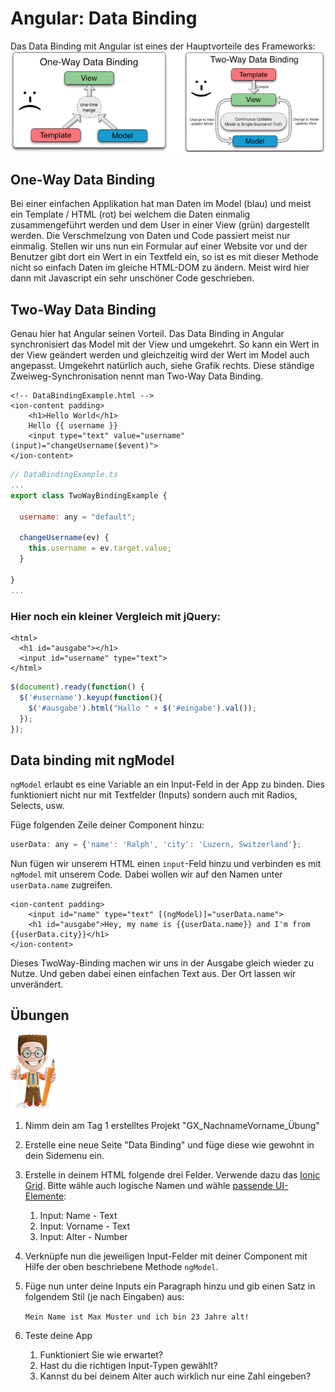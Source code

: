 # Angular: Data Binding

Das Data Binding mit Angular ist eines der Hauptvorteile des Frameworks:  
![](../_allgemein/q1_2015_img1.png)

## One-Way Data Binding

Bei einer einfachen Applikation hat man Daten im Model \(blau\) und meist ein Template / HTML \(rot\) bei welchem die Daten einmalig zusammengeführt werden und dem User in einer View \(grün\) dargestellt werden. Die Verschmelzung von Daten und Code passiert meist nur einmalig. Stellen wir uns nun ein Formular auf einer Website vor und der Benutzer gibt dort ein Wert in ein Textfeld ein, so ist es mit dieser Methode nicht so einfach Daten im gleiche HTML-DOM zu ändern. Meist wird hier dann mit Javascript ein sehr unschöner Code geschrieben.

## Two-Way Data Binding

Genau hier hat Angular seinen Vorteil. Das Data Binding in Angular synchronisiert das Model mit der View und umgekehrt. So kann ein Wert in der View geändert werden und gleichzeitig wird der Wert im Model auch angepasst. Umgekehrt natürlich auch, siehe Grafik rechts. Diese ständige Zweiweg-Synchronisation nennt man Two-Way Data Binding.

```markup
<!-- DataBindingExample.html -->
<ion-content padding>
    <h1>Hello World</h1>
    Hello {{ username }}
    <input type="text" value="username" (input)="changeUsername($event)">
</ion-content>
```

```javascript
// DataBindingExample.ts
...
export class TwoWayBindingExample {

  username: any = "default";

  changeUsername(ev) {
    this.username = ev.target.value;
  }

}
...
```

### Hier noch ein kleiner Vergleich mit jQuery:

```markup
<html>
  <h1 id="ausgabe"></h1> 
  <input id="username" type="text">
</html>
```

```javascript
$(document).ready(function() {
  $('#username').keyup(function(){
    $('#ausgabe').html("Hallo " + $('#eingabe').val());
  });
});
```

## Data binding mit ngModel

`ngModel` erlaubt es eine Variable an ein Input-Feld in der App zu binden. Dies funktioniert nicht nur mit Textfelder \(Inputs\) sondern auch mit Radios, Selects, usw.

Füge folgenden Zeile deiner Component hinzu:

```javascript
userData: any = {'name': 'Ralph', 'city': 'Luzern, Switzerland'};
```

Nun fügen wir unserem HTML einen `input`-Feld hinzu und verbinden es mit `ngModel` mit unserem Code. Dabei wollen wir auf den Namen unter `userData.name` zugreifen.

```markup
<ion-content padding>
    <input id="name" type="text" [(ngModel)]="userData.name">
    <h1 id="ausgabe">Hey, my name is {{userData.name}} and I'm from {{userData.city}}</h1>
</ion-content>
```

Dieses TwoWay-Binding machen wir uns in der Ausgabe gleich wieder zu Nutze. Und geben dabei einen einfachen Text aus. Der Ort lassen wir unverändert.

## Übungen

![](../.gitbook/assets/ralph_uebung.png)

1. Nimm dein am Tag 1 erstelltes  Projekt "GX\_NachnameVorname\_Übung"
2. Erstelle eine neue Seite "Data Binding" und füge diese wie gewohnt in dein Sidemenu ein.
3. Erstelle in deinem HTML folgende drei Felder. Verwende dazu das [Ionic Grid](https://ionicframework.com/docs/components/#grid). Bitte wähle auch logische Namen und wähle [passende UI-Elemente](https://ionicframework.com/docs/components/#inputs):
   1. Input: Name - Text
   2. Input: Vorname - Text
   3. Input: Alter - Number
4. Verknüpfe nun die jeweiligen Input-Felder mit deiner Component mit Hilfe der oben beschriebene Methode `ngModel`.
5. Füge nun unter deine Inputs ein Paragraph hinzu und gib einen Satz in folgendem Stil \(je nach Eingaben\) aus:  

   `Mein Name ist Max Muster und ich bin 23 Jahre alt!`

6. Teste deine App  
   1. Funktioniert Sie wie erwartet?  
   2. Hast du die richtigen Input-Typen gewählt? 
   3. Kannst du bei deinem Alter auch wirklich nur eine Zahl eingeben?

